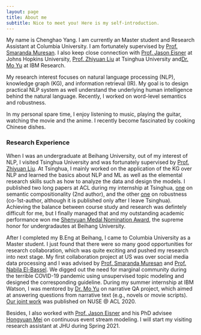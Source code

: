 ```yaml
---
layout: page
title: About me
subtitle: Nice to meet you! Here is my self-introduction.
---
```


My name is Chenghao Yang. I am currently an Master student and Research Assistant at Columbia University. I am fortunately supervised by [Prof. Smaranda Muresan](http://www.cs.columbia.edu/~smara/). I also keep close connection with [Prof. Jason Eisner](https://www.cs.jhu.edu/~jason/) at Johns Hopkins University, [Prof. Zhiyuan Liu](http://nlp.csai.tsinghua.edu.cn/~lzy/) at Tsinghua University and[Dr. Mo Yu](https://sites.google.com/site/moyunlp/) at IBM Research.

My research interest focuses on natural language processing (NLP), knowledge graph (KG), and information retrieval (IR). My goal is to design practical NLP system as well understand the underlying human intelligence behind the natural language. Recently, I worked on word-level semantics and robustness. 

In my personal spare time, I enjoy listening to music, playing the guitar, watching the movie and the anime. I recently become fascinated by cooking Chinese dishes. 

### Research Experience

When I was an undergraduate at Beihang University, out of my interest of NLP, I visited Tsinghua University and was fortunately supervised by [Prof. Zhiyuan Liu](http://nlp.csai.tsinghua.edu.cn/~lzy/). At Tsinghua, I mainly worked on the application of the KG over NLP and learned the basics about NLP and ML as well as the elemental research skills such as how to analyze the data and design the models. I published two long papers at ACL during my internship at Tsinghua, [one](https://www.aclweb.org/anthology/P19-1571/) on semantic compositionality (2nd author), and the other [one](https://www.aclweb.org/anthology/2020.acl-main.540/) on robustness (co-1st-author, although it is published only after I leave Tsinghua). Achieving the balance between course study and research was defintely difficult for me, but I finally managed that and my outstanding academic performance won me [Shenyuan Medal Nomination Award](https://news.buaa.edu.cn/info/1010/47086.htm), the supreme honor for undergradautes at Beihang University.

After I completed my B.Eng at Beihang, I came to Columbia University as a Master student. I just found that there were so many good opportunities for research collaboration, which was quite exciting and pushed my research into next stage. My first collaboration project at US was over social media data processing and I was advised by [Prof. Smaranda Muresan](http://www.cs.columbia.edu/~smara/) and [Prof. Nabila El-Bassel](https://socialwork.columbia.edu/faculty-research/faculty/full-time/nabila-el-bassel/). We digged out the need for marginal community during the terrible COVID-19 pandemic using unsupervised topic modeling and designed the corresponding guideline. During my summer internship at IBM Watson, I was mentored by [Dr. Mo Yu](https://sites.google.com/site/moyunlp/) on narrative QA project, which aimed at answering questions from narrative text (e.g., novels or movie scripts). [Our joint work](https://arxiv.org/abs/2007.09878) was published on NUSE @ ACL 2020. 

Besides, I also worked with [Prof. Jason Eisner](https://www.cs.jhu.edu/~jason/) and his PhD advisee [Hongyuan Mei](https://www.cs.jhu.edu/~hmei/) on continuous event stream modeling. I will start my visiting research assistant at JHU during Spring 2021.


<!-- To be honest, I'm having some trouble remembering right now, so why don't you just watch [my movie](https://en.wikipedia.org/wiki/The_Princess_Bride_%28film%29) and it will answer **all** your questions. -->
